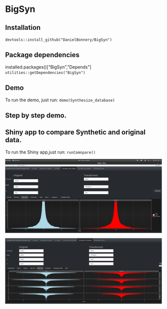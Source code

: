 
BigSyn
======

Installation
------------

`devtools::install_github("DanielBonnery/BigSyn")`

Package dependencies
--------------------

installed.packages()\["BigSyn","Depends"\] `utilities::getDependencies("BigSyn")`

Demo
----

To run the demo, just run: `demo(Synthesize_database)`

Step by step demo.
------------------

Shiny app to compare Synthetic and original data.
-------------------------------------------------

To run the Shiny app,just run: `runComnpare()`

![](README_files/shinyapp1.png)<!-- -->

![](README_files/shinyapp2.png)<!-- -->
